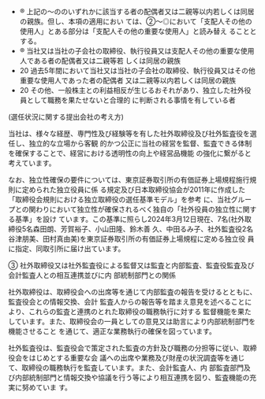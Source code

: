 - ® 上記の〜ののいずれかに該当する者の配偶者又は二親等以内若しくは同居の親族。但し、本項の適用におい ては、②〜◎において「支配人その他の使用人」とある部分は「支配人その他の重要な使用人」と読み替え ることとする。
- ® 当社又は当社の子会社の取締役、執行役員又は支配人その他の重要な使用人である者の配偶者又は二親等若 しくは同居の親族
- 20 過去5年間において当社又は当社の子会社の取締役、執行役員又はその他重要な使用人であった者の配偶者 又は二親等以内若しくは同居の親族
- 20 その他、一般株主との利益相反が生じるおそれがあり、独立した社外役員として職務を果たせないと合理的 に判断される事情を有している者

(選任状況に関する提出会社の考え方)

当社は、様々な経歴、専門性及び経験等を有した社外取締役及び社外監査役を選任し、独立的な立場から客観 的かつ公正に当社の経営を監督、監査できる体制を確保することで、経営における透明性の向上や経営品機能 の強化に繋がると考えています。

なお、独立性確保の要件については、東京証券取引所の有価証券上場規程施行規則に定められた独立役員に係 る規定及び日本取締役協会が2011年に作成した「取締役会規則における独立取締役の選任基準モデル」を参考 に、当社グループとの関わりにおいて独立性が確保されるべく独自の「社外役員の独立性に関する基準」を設け ています。この基準に照らし2024年3月12日現在、7名(社外取締役5名森田朗、芳賀裕子、小山田隆、鈴木善 久、中田るみ子、社外監査役2名谷津朋美、田村真由美)を東京証券取引所の有価証券上場規程に定める独立役 員に指定、同取引所に届け出ています。

③ 社外取締役又は社外監査役による監督又は監査と内部監査、監査役監査及び会計監査人との相互連携並びに内 部統制部門との関係

社外取締役は、取締役会への出席等を通じて内部監査の報告を受けるとともに、監査役会との情報交換、会計 監査人からの報告等を踏まえ意見を述べることにより、これらの監査と連携のとれた取締役の職務執行に対する 監督機能を果たしています。また、取締役会の一員としての意見又は助言により内部統制部門を機能させること を通じて、適正な業務執行の確保を図っています。

社外監査役は、監査役会で策定された監査の方針及び職務の分担等に従い、取締役会をはじめとする重要な会 議への出席や業務及び財産の状況調査等を通じて、取締役の職務執行を監査しています。また、会計監査人、内 部監査部門及び内部統制部門と情報交換や協議を行う等により相互連携を図り、監査機能の充実に努めていま す。